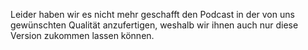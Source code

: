 Leider haben wir es nicht mehr geschafft den Podcast in der von uns gewünschten Qualität anzufertigen, weshalb wir ihnen auch nur diese Version zukommen lassen können.